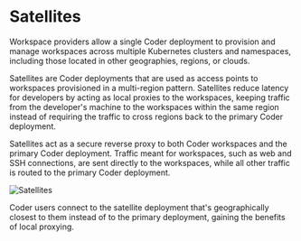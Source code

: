 # Satellites

Workspace providers allow a single Coder deployment to provision and manage
workspaces across multiple Kubernetes clusters and namespaces, including those
located in other geographies, regions, or clouds.

Satellites are Coder deployments that are used as access points to workspaces
provisioned in a multi-region pattern. Satellites reduce latency for developers
by acting as local proxies to the workspaces, keeping traffic from the
developer's machine to the workspaces within the same region instead of
requiring the traffic to cross regions back to the primary Coder deployment.

Satellites act as a secure reverse proxy to both Coder workspaces and the
primary Coder deployment. Traffic meant for workspaces, such as web and SSH
connections, are sent directly to the workspaces, while all other traffic is
routed to the primary Coder deployment.

![Satellites](../../assets/admin/satellites.png)

Coder users connect to the satellite deployment that's geographically closest to
them instead of to the primary deployment, gaining the benefits of local
proxying.
